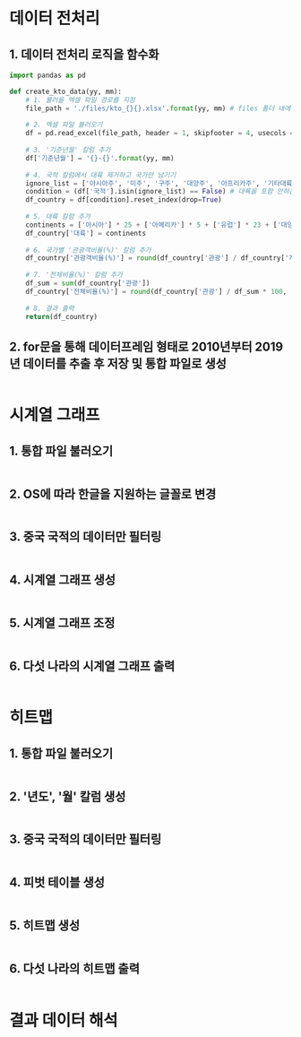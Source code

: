 # 데이터 전처리
## 1. 데이터 전처리 로직을 함수화
~~~python
import pandas as pd

def create_kto_data(yy, mm): 
    # 1. 불러올 엑셀 파일 경로를 지정
    file_path = './files/kto_{}{}.xlsx'.format(yy, mm) # files 폴더 내에 201001 ~ 201908까지 총 116개의 데이터 존재
    
    # 2. 엑셀 파일 불러오기
    df = pd.read_excel(file_path, header = 1, skipfooter = 4, usecols = 'A:G')
    
    # 3. '기준년월' 칼럼 추가
    df['기준년월'] = '{}-{}'.format(yy, mm)
    
    # 4. 국적 칼럼에서 대륙 제거하고 국가만 남기기
    ignore_list = ['아시아주', '미주', '구주', '대양주', '아프리카주', '기타대륙', '교포소계'] # 제거할 대륙명 생성
    condition = (df['국적'].isin(ignore_list) == False) # 대룍을 포함 안하는 조건
    df_country = df[condition].reset_index(drop=True)
    
    # 5. 대륙 칼럼 추가
    continents = ['아시아'] * 25 + ['아메리카'] * 5 + ['유럽'] * 23 + ['대양주'] * 3 + ['아프리카'] * 2 + ['기타대륙'] + ['교포']
    df_country['대륙'] = continents
    
    # 6. 국가별 '관광객비율(%)' 칼럼 추가
    df_country['관광객비율(%)'] = round(df_country['관광'] / df_country['계'] * 100, 1)
    
    # 7. '전체비율(%)' 칼럼 추가
    df_sum = sum(df_country['관광'])
    df_country['전체비율(%)'] = round(df_country['관광'] / df_sum * 100, 1)
    
    # 8. 결과 출력
    return(df_country)
~~~
## 2. for문을 통해 데이터프레임 형태로 2010년부터 2019년 데이터를 추출 후 저장 및 통합 파일로 생성
~~~python

~~~

# 시계열 그래프
## 1. 통합 파일 불러오기
~~~python

~~~
## 2. OS에 따라 한글을 지원하는 글꼴로 변경
~~~python

~~~
## 3. 중국 국적의 데이터만 필터링
~~~python

~~~
## 4. 시계열 그래프 생성
~~~python

~~~
## 5. 시계열 그래프 조정
~~~python

~~~
## 6. 다섯 나라의 시계열 그래프 출력
~~~python

~~~

# 히트맵
## 1. 통합 파일 불러오기
~~~python

~~~
## 2. '년도', '월' 칼럼 생성
~~~python

~~~
## 3. 중국 국적의 데이터만 필터링
~~~python

~~~
## 4. 피벗 테이블 생성
~~~python
~~~
## 5. 히트맵 생성
~~~python
~~~
## 6. 다섯 나라의 히트맵 출력
~~~python
~~~

# 결과 데이터 해석
